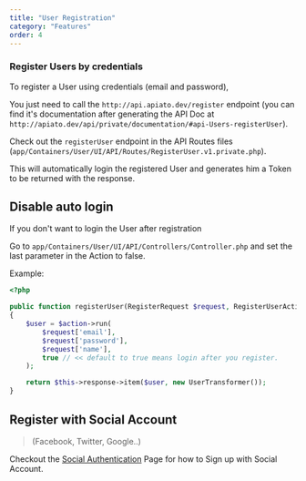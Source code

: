 ```yaml
---
title: "User Registration"
category: "Features"
order: 4
---
```


### Register Users by credentials

To register a User using credentials (email and password), 

You just need to call the `http://api.apiato.dev/register` endpoint (you can find it's documentation after generating the API Doc at `http://apiato.dev/api/private/documentation/#api-Users-registerUser`).

Check out the `registerUser` endpoint in the API Routes files (`app/Containers/User/UI/API/Routes/RegisterUser.v1.private.php`).

This will automatically login the registered User and generates him a Token to be returned with the response.

## Disable auto login

If you don't want to login the User after registration

Go to `app/Containers/User/UI/API/Controllers/Controller.php` and set the last parameter in the Action to false. 

Example:

```php
<?php

public function registerUser(RegisterRequest $request, RegisterUserAction $action)
{
    $user = $action->run(
        $request['email'],
        $request['password'],
        $request['name'],
        true // << default to true means login after you register.
    );

    return $this->response->item($user, new UserTransformer());
} 
```

## Register with Social Account

> (Facebook, Twitter, Google..)

Checkout the [Social Authentication](doc:social-authentication) Page for how to Sign up with Social Account.
